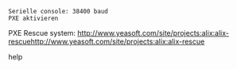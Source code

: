     Serielle console: 38400 baud
    PXE aktivieren

PXE Rescue system: http://www.yeasoft.com/site/projects:alix:alix-rescuehttp://www.yeasoft.com/site/projects:alix:alix-rescue


help
